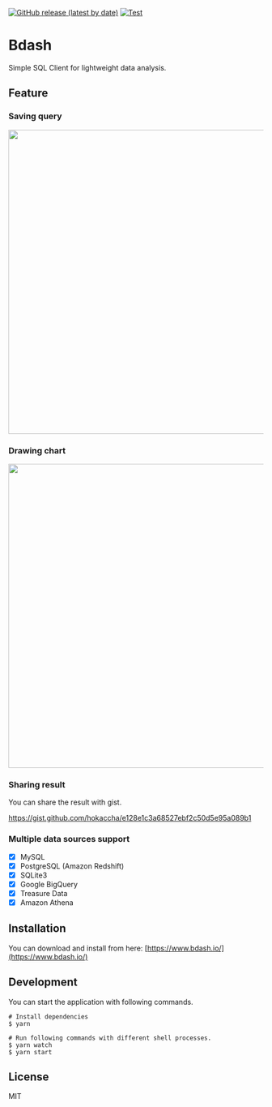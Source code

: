 [![GitHub release (latest by date)](https://img.shields.io/github/v/release/bdash-app/bdash)](https://github.com/bdash-app/bdash/releases/latest)
[![Test](https://github.com/bdash-app/bdash/actions/workflows/test.yml/badge.svg)](https://github.com/bdash-app/bdash/actions/workflows/test.yml)

# Bdash

Simple SQL Client for lightweight data analysis.

## Feature

### Saving query

<img width="600" src="https://raw.githubusercontent.com/bdash-app/bdash/1.2.2/assets/capture1.png">

### Drawing chart

<img width="600" src="https://raw.githubusercontent.com/bdash-app/bdash/1.2.2/assets/capture2.png">

### Sharing result

You can share the result with gist.

https://gist.github.com/hokaccha/e128e1c3a68527ebf2c50d5e95a089b1

### Multiple data sources support

* [x] MySQL
* [x] PostgreSQL (Amazon Redshift)
* [x] SQLite3
* [x] Google BigQuery
* [x] Treasure Data
* [x] Amazon Athena

## Installation

You can download and install from here: [https://www.bdash.io/](https://www.bdash.io/)

## Development

You can start the application with following commands.

```
# Install dependencies
$ yarn

# Run following commands with different shell processes.
$ yarn watch
$ yarn start
```

## License

MIT
